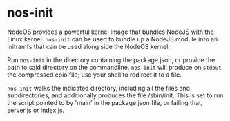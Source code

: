 # nos-init

NodeOS provides a powerful kernel image that bundles NodeJS with the Linux
kernel. `nos-init` can be used to bundle up a NodeJS module into an initramfs
that can be used along side the NodeOS kernel.

Run `nos-init` in the directory containing the package.json, or provide the path
to said directory on the commandline. `nos-init` will produce on `stdout` the
compressed cpio file; use your shell to redirect it to a file.

`nos-init` walks the indicated directory, including all the files and
subdirectories, and additionally produces the file /sbin/init. This is set to
run the script pointed to by 'main' in the package.json file, or failing that,
server.js or index.js.
